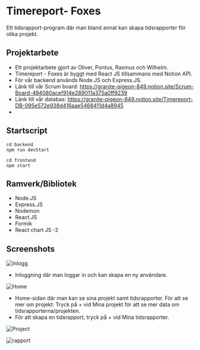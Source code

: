 
# Timereport- Foxes

Ett tidsrapport-program där man bland annat kan skapa tidsrapporter för olika projekt. 

## Projektarbete

- Ett projektarbete gjort av Oliver, Pontus, Rasmus och Wilhelm. 
- Timereport - Foxes är byggt med React JS tillsammans med Notion API. 
- För vår backend används Node.JS och Express.JS. 
- Länk till vår Scrum board: https://granite-pigeon-849.notion.site/Scrum-Board-484080acef914e289011a375a0ff9239
- Länk till vår databas: https://granite-pigeon-849.notion.site/Timereport-DB-095e572e938d416aae5468411d4a8945
- 

## Startscript

```
cd backend
npm run devStart
```
```
cd frontend
npm start
```

## Ramverk/Bibliotek 

- Node.JS
- Express.JS
- Nodemon
- React.JS 
- Formik 
- React chart JS -2

## Screenshots 

![Inlogg](https://user-images.githubusercontent.com/99764291/161016881-22399f49-11ca-41ba-8fe7-0980609ba4ba.png)

 - Inloggning där man loggar in och kan skapa en ny användare. 

![Home](https://user-images.githubusercontent.com/99764291/161017339-ec742f9a-bf8c-4077-b41d-81d00604b992.png)

 - Home-sidan där man kan se sina projekt samt tidsrapporter. För att se mer om projekt: Tryck på + vid Mina projekt för att se mer data om tidsrapporterna/projekten. 
 - För att skapa en tidsrapport, tryck på + vid Mina tidsrapporter. 
 
  ![Project](https://user-images.githubusercontent.com/99764291/161018055-740aad19-333e-400b-9c66-236ad56974e8.png)
  
  
  ![rapport](https://user-images.githubusercontent.com/99764291/161222766-bd365f47-fe5d-41fa-8ff7-24a4ba97c4df.png)
  
  
